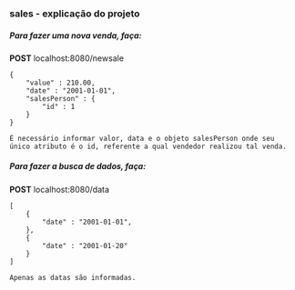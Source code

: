 ### sales - explicação do projeto

##### Para fazer uma nova venda, faça:

**POST** localhost:8080/newsale

```
{
    "value" : 210.00,
    "date" : "2001-01-01",
    "salesPerson" : {
        "id" : 1
    }
}

É necessário informar valor, data e o objeto salesPerson onde seu único atributo é o id, referente a qual vendedor realizou tal venda.
```

##### Para fazer a busca de dados, faça: 

**POST** localhost:8080/data

```
[
    {
        "date" : "2001-01-01", 
    }, 
    {
    	"date" : "2001-01-20"
    }
]

Apenas as datas são informadas.
```

